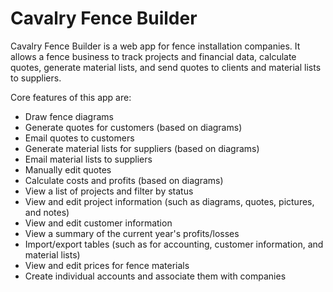 # Cavalry Fence Builder

Cavalry Fence Builder is a web app for fence installation companies. It allows a fence business to track projects and financial data, calculate quotes, generate material lists, and send quotes to clients and material lists to suppliers.

Core features of this app are:
* Draw fence diagrams
* Generate quotes for customers (based on diagrams)
* Email quotes to customers
* Generate material lists for suppliers (based on diagrams)
* Email material lists to suppliers
* Manually edit quotes
* Calculate costs and profits (based on diagrams)
* View a list of projects and filter by status
* View and edit project information (such as diagrams, quotes, pictures, and notes)
* View and edit customer information
* View a summary of the current year's profits/losses
* Import/export tables (such as for accounting, customer information, and material lists)
* View and edit prices for fence materials
* Create individual accounts and associate them with companies